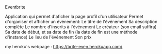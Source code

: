 Eventbrite

Application qui permet d'aficher la page profil d'un utilisateur
Permet d'organiser et afficher un événement: 
Le titre de l'événement
Sa description complète
Le nombre d'inscrits à l'événement
Le créateur (son email suffira)
Sa date de début, et sa date de fin (la date de fin est une méthode d'instance)
Le lieu de l'événement
Son prix



my heroku's webpage : https://brite-even.herokuapp.com/
